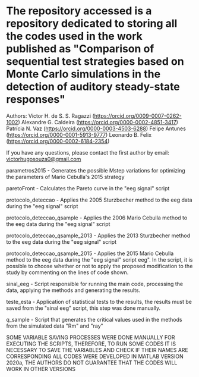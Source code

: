 
# The repository accessed is a repository dedicated to storing all the codes used in the work published as "Comparison of sequential test strategies based on Monte Carlo simulations in the detection of auditory steady-state responses"

Authors:
Victor H. de S. S. Ragazzi (https://orcid.org/0009-0007-0262-1002)
Alexandre G. Caldeira (https://orcid.org/0000-0002-4851-3417)
Patrícia N. Vaz (https://orcid.org/0000-0003-4503-6288)
Felipe Antunes (https://orcid.org/0000-0001-5913-9777)
Leonardo B. Felix (https://orcid.org/0000-0002-6184-2354)

If you have any questions, please contact the first author by email:
victorhugosouza0@gmail.com

parametros2015 - Generates the possible Mstep variations for optimizing the parameters of Mario Cebulla's 2015 strategy

paretoFront - Calculates the Pareto curve in the "eeg signal" script

protocolo_deteccao - Applies the 2005 Sturzbecher method to the eeg data during the "eeg signal" script

protocolo_deteccao_qsample - Applies the 2006 Mario Cebulla method to the eeg data during the "eeg signal" script

protocolo_deteccao_qsample_2013 - Applies the 2013 Sturzbecher method to the eeg data during the "eeg signal" script

protocolo_deteccao_qsample_2015 - Applies the 2015 Mario Cebulla method to the eeg data during the "eeg signal" script eeg". In the script, it is possible to choose whether or not to apply the proposed modification to the study by commenting on the lines of code shown.

sinal_eeg - Script responsible for running the main code, processing the data, applying the methods and generating the results.

teste_esta - Application of statistical tests to the results, the results must be saved from the "sinal eeg" script, this step was done manually.

q_sample - Script that generates the critical values ​​used in the methods from the simulated data "Rm" and "ray"

SOME VARIABLE SAVING PROCESSES WERE DONE MANUALLY FOR EXECUTING THE SCRIPTS, THEREFORE, TO RUN SOME CODES IT IS NECESSARY TO SAVE THE VARIABLES AND CHECK IF THEIR NAMES ARE CORRESPONDING
ALL CODES WERE DEVELOPED IN MATLAB VERSION 2020a, THE AUTHORS DO NOT GUARANTEE THAT THE CODES WILL WORK IN OTHER VERSIONS


